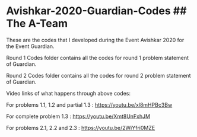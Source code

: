 # Avishkar-2020-Guardian-Codes ## The A-Team
These are the codes that I developed during the Event Avishkar 2020 for the Event Guardian.

Round 1 Codes folder contains all the codes for round 1 problem statement of Guardian.

Round 2 Codes folder contains all the codes for round 2 problem statement of Guardian.

Video links of what happens through above codes:

For problems 1.1, 1.2 and partial 1.3 : https://youtu.be/xl8mHPBc3Bw 

For complete problem 1.3              : https://youtu.be/Xmt8UnFxhJM

For problems 2.1, 2.2 and 2.3         : https://youtu.be/2WiYfri0MZE
